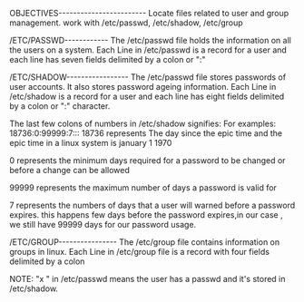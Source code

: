 OBJECTIVES------------------------
Locate files related to user and group management.
work with /etc/passwd, /etc/shadow, /etc/group

/ETC/PASSWD------------
The /etc/passwd file holds the information on all the users on a system. Each Line in /etc/passwd is a record for a user and each line has  seven fields delimited by a colon or ":"

/ETC/SHADOW-----------------
The /etc/passwd file stores passwords of user accounts. It also stores password ageing information. Each Line in /etc/shadow is a record for a user and each line has  eight fields delimited by a colon or ":" character.

The last few colons of numbers in /etc/shadow signifies:
For examples:
18736:0:99999:7:::
18736 represents The day since the epic time and the epic time in a linux system is january 1 1970

0 represents the minimum days required for a password to be changed or before a change can be allowed

99999 represents the maximum number of days a password is valid for

7 represents the numbers of days that a user will warned before a password expires. this happens few days before the password expires,in our case , we still have 99999 days for our password usage.

/ETC/GROUP----------------
The /etc/group file contains information on groups in linux. Each Line in /etc/group file is a record with four fields delimited by  a colon

NOTE: "x " in /etc/passwd means the user has  a passwd and it's stored in /etc/shadow.
